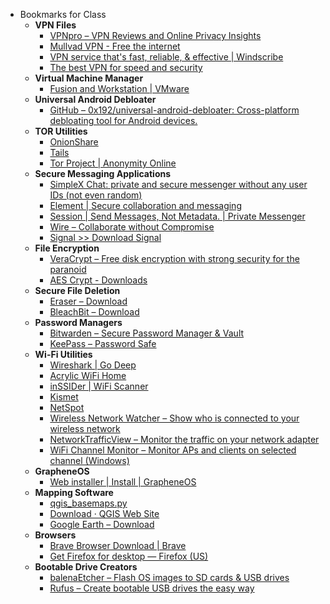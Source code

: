 - Bookmarks for Class
  - **VPN Files**
    - [VPNpro – VPN Reviews and Online Privacy Insights](https://vpnpro.com/)
    - [Mullvad VPN - Free the internet](https://mullvad.net/en)
    - [VPN service that's fast, reliable, & effective | Windscribe](https://windscribe.com/)
    - [The best VPN for speed and security](https://protonvpn.com/?srsltid=AfmBOoollmGa-XuY3qPDVolCmV1fUQNTxP1VIHQT4IJAQHVUl82fwSnO)
  - **Virtual Machine Manager**
    - [Fusion and Workstation | VMware](https://www.vmware.com/products/desktop-hypervisor/workstation-and-fusion)
  - **Universal Android Debloater**
    - [GitHub – 0x192/universal-android-debloater: Cross-platform debloating tool for Android devices.](https://github.com/0x192/universal-android-debloater)
  - **TOR Utilities**
    - [OnionShare](https://onionshare.org/)
    - [Tails](https://tails.net/)
    - [Tor Project | Anonymity Online](https://www.torproject.org/)
  - **Secure Messaging Applications**
    - [SimpleX Chat: private and secure messenger without any user IDs (not even random)](https://simplex.chat/)
    - [Element | Secure collaboration and messaging](https://element.io/)
    - [Session | Send Messages, Not Metadata. | Private Messenger](https://getsession.org/)
    - [Wire – Collaborate without Compromise](https://wire.com/en/)
    - [Signal >> Download Signal](https://signal.org/download/)
  - **File Encryption**
    - [VeraCrypt – Free disk encryption with strong security for the paranoid](https://veracrypt.io/en/Downloads.html)
    - [AES Crypt - Downloads](https://www.aescrypt.com/download/)
  - **Secure File Deletion**
    - [Eraser – Download](https://eraser.heidi.ie/download/)
    - [BleachBit – Download](https://www.bleachbit.org/download)
  - **Password Managers**
    - [Bitwarden – Secure Password Manager & Vault](https://bitwarden.com/)
    - [KeePass – Password Safe](https://keepass.info/)
  - **Wi-Fi Utilities**
    - [Wireshark | Go Deep](https://wireshark.org/)
    - [Acrylic WiFi Home](https://acrylicwifi.com/en/wlan-software/wlan-scanner-acrylic-wifi-free/)
    - [inSSIDer | WiFi Scanner](https://metageek.com/products/inssider/)
    - [Kismet](https://kismetwireless.net/)
    - [NetSpot](https://netspotapp.com/)
    - [Wireless Network Watcher – Show who is connected to your wireless network](https://www.nirsoft.net/utils/wireless_network_watcher.html)
    - [NetworkTrafficView – Monitor the traffic on your network adapter](https://www.nirsoft.net/utils/network_traffic_view.html)
    - [WiFi Channel Monitor – Monitor APs and clients on selected channel (Windows)](https://www.nirsoft.net/utils/wifi_channel_monitor.html)
  - **GrapheneOS**
    - [Web installer | Install | GrapheneOS](https://grapheneos.org/install/web)
  - **Mapping Software**
    - [qgis_basemaps.py](https://raw.githubusercontent.com/klakar/QGIS_resources/master/collections/Geosupportsystem/python/qgis_basemaps.py)
    - [Download · QGIS Web Site](https://qgis.org/download/)
    - [Google Earth – Download](https://earth.google.com/intl/earth/versions/download-thank-you/)
  - **Browsers**
    - [Brave Browser Download | Brave](https://brave.com/download/)
    - [Get Firefox for desktop — Firefox (US)](https://www.firefox.com/en-US/thanks/)
  - **Bootable Drive Creators**
    - [balenaEtcher – Flash OS images to SD cards & USB drives](https://etcher.balena.io/)
    - [Rufus – Create bootable USB drives the easy way](https://rufus.ie/en/)